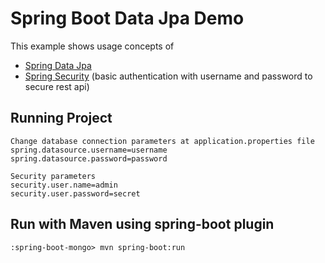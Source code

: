 # Spring Boot Data Jpa Demo

This example shows usage concepts of 
* [Spring Data Jpa](http://projects.spring.io/spring-data-jpa)
* [Spring Security](http://projects.spring.io/spring-security) (basic authentication with username and password to secure rest api)

## Running Project
```emacs
Change database connection parameters at application.properties file
spring.datasource.username=username  
spring.datasource.password=password 

Security parameters  
security.user.name=admin  
security.user.password=secret
```
## Run with Maven using spring-boot plugin
```emacs
:spring-boot-mongo> mvn spring-boot:run
```
